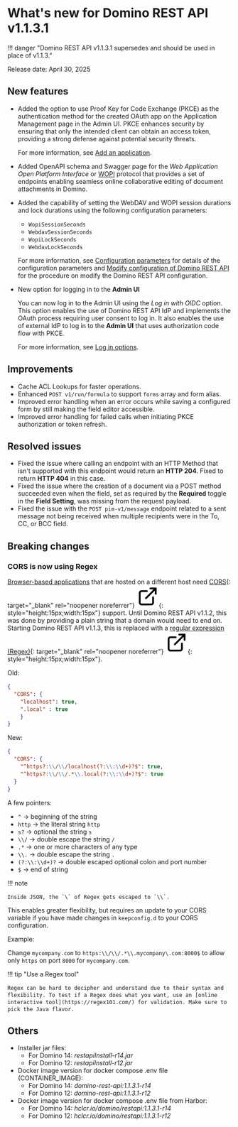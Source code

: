 # What's new for Domino REST API v1.1.3.1

!!! danger "Domino REST API v1.1.3.1 supersedes and should be used in place of v1.1.3."

Release date: April 30, 2025
<!--Release date: April 21, 2025-->

## New features

- Added the option to use Proof Key for Code Exchange (PKCE) as the authentication method for the created OAuth app on the Application Management page in the Admin UI. PKCE enhances security by ensuring that only the intended client can obtain an access token, providing a strong defense against potential security threats.

    For more information, see [Add an application](../references/usingwebui/appui.md#add-an-application).

- Added OpenAPI schema and Swagger page for the *Web Application Open Platform Interface* or [WOPI](../references/openapidefinitions.md#wopi) protocol that provides a set of endpoints enabling seamless online collaborative editing of document attachments in Domino.

- Added the capability of setting the WebDAV and WOPI session durations and lock durations using the following configuration parameters:

    - `WopiSessionSeconds`
    - `WebdavSessionSeconds`
    - `WopiLockSeconds`
    - `WebdavLockSeconds`

    For more information, see [Configuration parameters](../references/parameters.md#parameters-in-json-files) for details of the configuration parameters and [Modify configuration of Domino REST API](../howto/install/modifyconfig.md) for the procedure on modify the Domino REST API configuration.

- New option for logging in to the **Admin UI**

    You can now log in to the Admin UI using the *Log in with OIDC* option. This option enables the use of Domino REST API IdP and implements the OAuth process requiring user consent to log in. It also enables the use of external IdP to log in to the **Admin UI** that uses authorization code flow with PKCE.

    For more information, see [Log in options](../references/usingwebui/index.md#log-in-options).

## Improvements

- Cache ACL Lookups for faster operations.
- Enhanced `POST v1/run/formula` to support `forms` array and form alias.
- Improved error handling when an error occurs while saving a configured form by still making the field editor accessible.
- Improved error handling for failed calls when initiating PKCE authorization or token refresh.

## Resolved issues

- Fixed the issue where calling an endpoint with an HTTP Method that isn't supported with this endpoint would return an **HTTP 204**. Fixed to return **HTTP 404** in this case.
- Fixed the issue where the creation of a document via a POST method succeeded even when the field, set as required by the **Required** toggle in the **Field Setting**, was missing from the request payload.
- Fixed the issue with the `POST pim-v1/message` endpoint related to a sent message not being received when multiple recipients were in the To, CC, or BCC field.

## Breaking changes

### CORS is now using Regex

[Browser-based applications](../references/usingdominorestapi/keepapplications.md) that are hosted on a different host need [CORS](https://developer.mozilla.org/en-US/docs/Glossary/CORS "Opens a new tab"){: target="_blank" rel="noopener noreferrer"}&nbsp;![link image](../assets/images/external-link.svg){: style="height:15px;width:15px"} support. Until Domino REST API v1.1.2, this was done by providing a plain string that a domain would need to end on. Starting Domino REST API v1.1.3, this is replaced with a [regular expression (Regex)](https://en.wikipedia.org/wiki/Regular_expression "Opens a new tab"){: target="_blank" rel="noopener noreferrer"}&nbsp;![link image](../assets/images/external-link.svg){: style="height:15px;width:15px"}.

Old:

```json
{
  "CORS": {
    "localhost": true,
    ".local" : true
    }
}
```

New:

```json
{
  "CORS": {
    "^https?:\\/\\/localhost(?:\\:\\d+)?$": true,
    "^https?:\\/\\/.*\\.local(?:\\:\\d+)?$": true
  }
} 
```

A few pointers:

- `^` &rarr; beginning of the string
- `http` &rarr; the literal string `http`
- `s?` &rarr; optional the string `s`
- `\\/` &rarr; double escape the string `/`
- `.*` &rarr; one or more characters of any type
- `\\.` &rarr; double escape the string `.`
- `(?:\\:\\d+)?` &rarr; double escaped optional colon and port number
- `$` &rarr; end of string

!!! note

    Inside JSON, the `\` of Regex gets escaped to `\\`.

This enables greater flexibility, but requires an update to your CORS variable if you have made changes in `keepconfig.d` to your CORS configuration.

Example:

Change `mycompany.com` to `https:\\/\\/.*\\.mycompany\.com:8000$` to allow only `https` on port `8000` for `mycompany.com`.

!!! tip "Use a Regex tool"

    Regex can be hard to decipher and understand due to their syntax and flexibility. To test if a Regex does what you want, use an [online interactive tool](https://regex101.com/) for validation. Make sure to pick the Java flavor.

## Others

- Installer jar files:
    - For Domino 14: *restapiInstall-r14.jar*
    - For Domino 12: *restapiInstall-r12.jar*
- Docker image version for docker compose .env file (CONTAINER_IMAGE):
    - For Domino 14: *domino-rest-api:1.1.3.1-r14*
    - For Domino 12: *domino-rest-api:1.1.3.1-r12*  
- Docker image version for docker compose .env file from Harbor:
    - For Domino 14: *hclcr.io/domino/restapi:1.1.3.1-r14*
    - For Domino 12: *hclcr.io/domino/restapi:1.1.3.1-r12*

